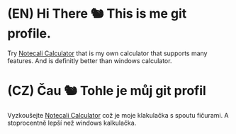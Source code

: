 # (EN) Hi There 🐿️ This is me git profile.
Try [Notecali Calculator](https://github.com/Tolomaj/NoteCali) that is my own calculator that supports many features. And is definitly better than windows calculator. 

# (CZ) Čau 🐿️ Tohle je můj git profil
Vyzkoušejte [Notecali Calculator](https://github.com/Tolomaj/NoteCali) což je moje klakulačka s spoutu fičurami. A stoprocentně lepší než windows kalkulačka.
